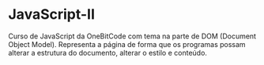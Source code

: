 # JavaScript-II

Curso de JavaScript da OneBitCode com tema na parte de DOM (Document Object Model).
Representa a página de forma que os programas possam alterar a estrutura do documento, alterar o estilo e conteúdo.
